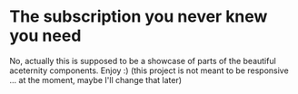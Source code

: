 # The subscription you never knew you need

No, actually this is supposed to be a showcase of parts of the beautiful aceternity components. Enjoy :)
(this project is not meant to be responsive ... at the moment, maybe I'll change that later)
